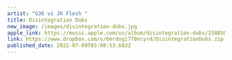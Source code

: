 ```yaml
---
artist: "G36 vs JK Flesh "
title: Disintegration Dubs
new_image: /images/disintegration-dubs.jpg
apple_link: https://music.apple.com/us/album/disintegration-dubs/1588507803
link: https://www.dropbox.com/s/6mrdogi7f0ncyrd/DisintegrationDubs.zip?dl=1
published_date: 2022-07-09T03:08:53.683Z
---
```

